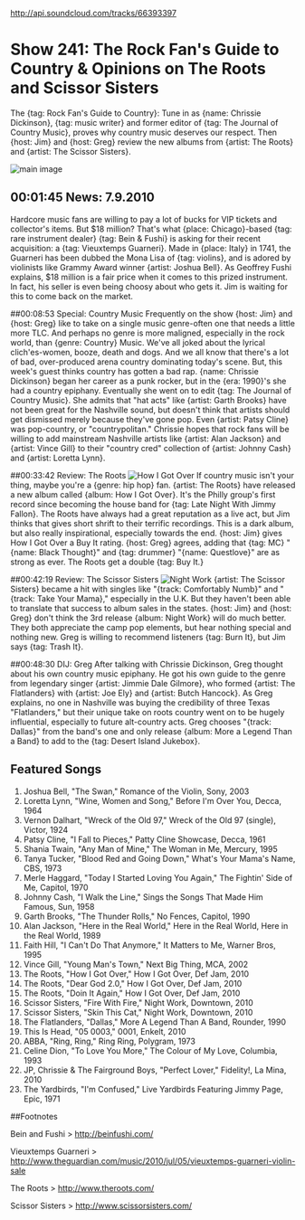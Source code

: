 

http://api.soundcloud.com/tracks/66393397

# Show 241: The Rock Fan's Guide to Country & Opinions on The Roots and Scissor Sisters
The {tag: Rock Fan's Guide to Country}: Tune in as {name: Chrissie Dickinson}, {tag: music writer} and former editor of {tag: The Journal of Country Music}, proves why country music deserves our respect. Then {host: Jim} and {host: Greg} review the new albums from {artist: The Roots} and {artist: The Scissor Sisters}.

![main image](http://static.soundopinions.org/images/2010/countrymusic.jpg)


## 00:01:45 News: 7.9.2010 
Hardcore music fans are willing to pay a lot of bucks for VIP tickets and collector's items. But $18 million? That's what {place: Chicago}-based {tag: rare instrument dealer} {tag: Bein & Fushi} is asking for their recent acquisition: a {tag: Vieuxtemps Guarneri}. Made in {place: Italy} in 1741, the Guarneri has been dubbed the Mona Lisa of {tag: violins}, and is adored by violinists like Grammy Award winner {artist: Joshua Bell}. As Geoffrey Fushi explains, $18 million is a fair price when it comes to this prized instrument. In fact, his seller is even being choosy about who gets it. Jim is waiting for this to come back on the market.

##00:08:53 Special: Country Music
Frequently on the show {host: Jim} and {host: Greg} like to take on a single music genre-often one that needs a little more TLC. And perhaps no genre is more maligned, especially in the rock world, than {genre: Country} Music. We've all joked about the lyrical clich'es-women, booze, death and dogs. And we all know that there's a lot of bad, over-produced arena country dominating today's scene. But, this week's guest thinks country has gotten a bad rap. {name: Chrissie Dickinson} began her career as a punk rocker, but in the {era: 1990}'s she had a country epiphany. Eventually she went on to edit {tag: The Journal of Country Music}. She admits that  "hat acts"  like {artist: Garth Brooks} have not been great for the Nashville sound, but doesn't think that artists should get dismissed merely because they've gone pop. Even {artist: Patsy Cline} was pop-country, or  "countrypolitan."  Chrissie hopes that rock fans will be willing to add mainstream Nashville artists like {artist: Alan Jackson} and {artist: Vince Gill} to their  "country cred"  collection of {artist: Johnny Cash} and {artist: Loretta Lynn}.

##00:33:42 Review: The Roots
![How I Got Over](http://is3.mzstatic.com/image/thumb/Music/v4/c0/d7/9b/c0d79be0-7dfc-4bb1-3e20-9bc237694a4f/source/600x600bb.jpg "43680/377445282")
If country music isn't your thing, maybe you're a {genre: hip hop} fan. {artist: The Roots} have released a new album called {album: How I Got Over}. It's the Philly group's first record since becoming the house band for {tag: Late Night With Jimmy Fallon}. The Roots have always had a great reputation as a live act, but Jim thinks that gives short shrift to their terrific recordings. This is a dark album, but also really inspirational, especially towards the end. {host: Jim} gives How I Got Over a Buy It rating. {host: Greg} agrees, adding that {tag: MC} "{name: Black Thought}" and {tag: drummer} "{name: Questlove}" are as strong as ever. The Roots get a double {tag: Buy It.}

##00:42:19 Review: The Scissor Sisters
![Night Work](http://is3.mzstatic.com/image/thumb/Music/v4/d4/44/77/d4447722-58e1-df7f-3d3d-ebd89c72971c/source/600x600bb.jpg "5610556/377551223")
{artist: The Scissor Sisters} became a hit with singles like "{track: Comfortably Numb}" and "{track: Take Your Mama}," especially in the U.K. But they haven't been able to translate that success to album sales in the states. {host: Jim} and {host: Greg} don't think the 3rd release {album: Night Work} will do much better. They both appreciate the camp pop elements, but hear nothing special and nothing new. Greg is willing to recommend listeners {tag: Burn It}, but Jim says {tag: Trash It}.

##00:48:30 DIJ: Greg
After talking with Chrissie Dickinson, Greg thought about his own country music epiphany. He got his own guide to the genre from legendary singer {artist: Jimmie Dale Gilmore}, who formed {artist: The Flatlanders} with {artist: Joe Ely} and {artist: Butch Hancock}. As Greg explains, no one in Nashville was buying the credibility of three Texas "Flatlanders," but their unique take on roots country went on to be hugely influential, especially to future alt-country acts. Greg chooses "{track: Dallas}" from the band's one and only release {album: More a Legend Than a Band} to add to the {tag: Desert Island Jukebox}.

## Featured Songs
1. Joshua Bell, "The Swan," Romance of the Violin, Sony, 2003
2. Loretta Lynn, "Wine, Women and Song," Before I'm Over You, Decca, 1964
3. Vernon Dalhart, "Wreck of the Old 97," Wreck of the Old 97 (single), Victor, 1924
4. Patsy Cline, "I Fall to Pieces," Patty Cline Showcase, Decca, 1961
5. Shania Twain, "Any Man of Mine," The Woman in Me, Mercury, 1995
6. Tanya Tucker, "Blood Red and Going Down," What's Your Mama's Name, CBS, 1973
7. Merle Haggard, "Today I Started Loving You Again," The Fightin' Side of Me, Capitol, 1970
8. Johnny Cash, "I Walk the Line," Sings the Songs That Made Him Famous, Sun, 1958 
9. Garth Brooks, "The Thunder Rolls," No Fences, Capitol, 1990
10. Alan Jackson, "Here in the Real World," Here in the Real World, Here in the Real World, 1989
11. Faith Hill, "I Can't Do That Anymore," It Matters to Me, Warner Bros, 1995
12. Vince Gill, "Young Man's Town," Next Big Thing, MCA, 2002
13. The Roots, "How I Got Over," How I Got Over, Def Jam, 2010 
14. The Roots, "Dear God 2.0," How I Got Over, Def Jam, 2010
15. The Roots, "Doin It Again," How I Got Over, Def Jam, 2010
16. Scissor Sisters, "Fire With Fire," Night Work, Downtown, 2010
17. Scissor Sisters, "Skin This Cat," Night Work, Downtown, 2010
18. The Flatlanders, "Dallas," More A Legend Than A Band, Rounder, 1990
19. This Is Head, "05 0003," 0001, Enkelt, 2010
20. ABBA, "Ring, Ring," Ring Ring, Polygram, 1973
21. Celine Dion, "To Love You More," The Colour of My Love, Columbia, 1993
22. JP, Chrissie & The Fairground Boys, "Perfect Lover," Fidelity!, La Mina, 2010
23. The Yardbirds, "I'm Confused," Live Yardbirds Featuring Jimmy Page, Epic, 1971


##Footnotes

Bein and Fushi > http://beinfushi.com/

Vieuxtemps Guarneri > http://www.theguardian.com/music/2010/jul/05/vieuxtemps-guarneri-violin-sale

The Roots > http://www.theroots.com/

Scissor Sisters > http://www.scissorsisters.com/
